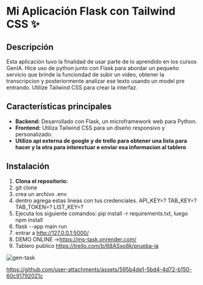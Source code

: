 # Mi Aplicación Flask con Tailwind CSS ✨

## Descripción
Esta aplicación  tuvo la finalidad de usar parte de lo  aprendido en los cursos GenIA. Hice uso de python junto con Flask para abordar un pequeño servicio que brinde la funciondad de subir un video, obtener la transcripcion y posteriormente analizar ese texto usando un model pre entrando.
Utilize Tailwind CSS para crear la interfaz.

## Características principales
* **Backend:** Desarrollado con Flask, un microframework web para Python.
* **Frontend:** Utiliza Tailwind CSS para un diseño responsivo y personalizado.
* **Utilizo api externa de google y de trello para obtener una lista para hacer y la otra para interectuar e enviar esa informacion al tablero**

## Instalación
1. **Clona el repositorio:**
2. git clone
3. crea un archivo .env
4. dentro agrega estas lineas con tus credenciales.
API_KEY=?
TAB_KEY=?
TAB_TOKEN=?
LIST_KEY=?
6. Ejecuta los siguiente comandos: pip install -r requirements.txt, luego npm install
7. flask --app main run
8. entrar a http://127.0.0.1:5000/
9. DEMO ONLINE ->https://ms-task.onrender.com/
10. Tablero publico https://trello.com/b/68ASxo8k/prueba-ia

![gen-task](https://github.com/user-attachments/assets/e893f510-426d-476f-997e-56c64948f899)


https://github.com/user-attachments/assets/595b4de1-5bd4-4d72-b150-60c91792021c

